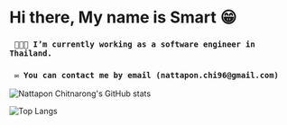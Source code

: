 # Hi there, My name is Smart 😁

### ` 🧑🏽‍💻 I’m currently working as a software engineer in Thailand.`

### ` ✉️ You can contact me by email (nattapon.chi96@gmail.com)`


![Nattapon Chitnarong's GitHub stats](https://github-readme-stats.vercel.app/api?username=smarty0123&count_private=true)

![Top Langs](https://github-readme-stats.vercel.app/api/top-langs/?username=smarty0123)

<!--
**smarty0123/smarty0123** is a ✨ _special_ ✨ repository because its `README.md` (this file) appears on your GitHub profile.

Here are some ideas to get you started:

- 🔭 I’m currently working on ...
- 🌱 I’m currently learning ...
- 👯 I’m looking to collaborate on ...
- 🤔 I’m looking for help with ...
- 💬 Ask me about ...
- 📫 How to reach me: ...
- 😄 Pronouns: ...
- ⚡ Fun fact: ...
-->

